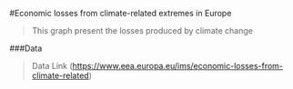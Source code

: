 #Economic losses from climate-related extremes in Europe

> This graph present the losses produced by climate change

###Data
> Data Link (https://www.eea.europa.eu/ims/economic-losses-from-climate-related)
